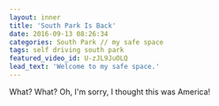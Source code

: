 ```yaml
---
layout: inner
title: 'South Park Is Back'
date: 2016-09-13 08:26:34
categories: South Park // my safe space
tags: self driving south park
featured_video_id: U-zJL9JuOLQ
lead_text: 'Welcome to my safe space.'
---
```


What? What? Oh, I'm sorry, I thought this was America! 

